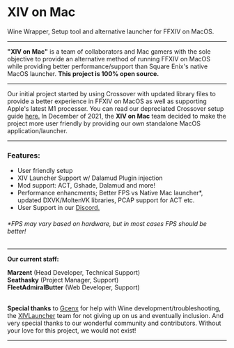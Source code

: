 # XIV on Mac
Wine Wrapper, Setup tool and alternative launcher for FFXIV on MacOS.

---

<b>"XIV on Mac"</b> is a team of collaborators and Mac gamers with the sole objective to provide an alternative method of running
FFXIV on MacOS while providing better performance/support than Square Enix's native MacOS launcher. <b>This project is 100% open source.</b>

---

Our initial project started by using Crossover with updated library files to provide a better experience in FFXIV on MacOS as well as supporting Apple's latest M1 processer.
You can read our depreciated Crossover setup guide <a href="https://github.com/seathasky/FF14-MAC_ModSupport">here.</a> 
In December of 2021, the <b>XIV on Mac</b> 
team decided to make the project more user friendly by providing our own standalone MacOS application/launcher. 
<br>

---
<h3>Features:</h3>

- User friendly setup
- XIV Launcher Support w/ Dalamud Plugin injection
- Mod support: ACT, Gshade, Dalamud and more!
- Performance enhancments; Better FPS vs Native Mac launcher*, updated DXVK/MoltenVK libraries, PCAP support for ACT etc.
- User Support in our <a href="https://discord.gg/dWN5bTC4Yv">Discord.</a> 

<h6>*FPS may vary based on hardware, but in most cases FPS should be better!</h6>

---

<b>Our current staff:</b><br>

<b>Marzent</b> (Head Developer, Technical Support)<br>
<b>Seathasky</b> (Project Manager, Support)<br>
<b>FleetAdmiralButter</b> (Web Developer, Support)<br><br>

<b>Special thanks</b> to <a href="https://github.com/Gcenx/">Gcenx</a>  for help with Wine development/troubleshooting, the <a href="https://github.com/goatcorp/FFXIVQuickLauncher/">XIVLauncher</a> team for not giving up on us and eventually inclusion. And very special thanks to our wonderful community and contributors. Without your love for this project, we would not exist!<br>

---
